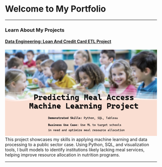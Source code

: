 # Welcome to My Portfolio

---
### Learn About My Projects
#### [Data Engineering: Loan And Credit Card ETL Project](https://www.linkedin.com/pulse/predicting-meal-access-nutrition-program-using-machine-jia-lin-wang-j70ic)
[<img src="./images/ml03.jpg?raw=true"/>](https://www.linkedin.com/pulse/predicting-meal-access-nutrition-program-using-machine-jia-lin-wang-j70ic)
This project showcases my skills in applying machine learning and data processing to a public sector case. Using Python, SQL, and visualization tools, I built models to identify institutions likely lacking meal services, helping improve resource allocation in nutrition programs.

---

